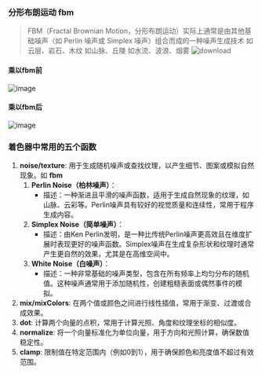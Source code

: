 ### 分形布朗运动 fbm
> FBM（Fractal Brownian Motion，分形布朗运动）实际上通常是由其他基础噪声（如 Perlin 噪声或 Simplex 噪声）组合而成的一种噪声生成技术
如云层、岩石、木纹
如山脉、丘陵
如水流、波浪、烟雾
![download](https://github.com/user-attachments/assets/6d0085de-6e70-4da3-b67b-d49eb459712a)
#### 乘以fbm前
![image](https://github.com/user-attachments/assets/16ba709f-fe3b-4010-add7-29c68db8e04f)
#### 乘以fbm后
![image](https://github.com/user-attachments/assets/fdfc64d2-37ed-4aa8-8380-a8990176dbec)
### 着色器中常用的五个函数
1. **noise/texture**: 用于生成随机噪声或查找纹理，以产生细节、图案或模拟自然现象。如 **fbm**
	1. **Perlin Noise（柏林噪声）**：
	    - 描述：一种渐进且平滑的噪声函数，适用于生成自然现象的纹理，如山脉、云彩等。Perlin噪声具有较好的视觉质量和连续性，常用于程序生成内容。
	2. **Simplex Noise（简单噪声）**：
	    - 描述：由Ken Perlin发明，是一种比传统Perlin噪声更高效且在维度扩展时表现更好的噪声函数。Simplex噪声在生成复杂形状和纹理时通常产生更自然的效果，尤其是在高维空间中。
	3. **White Noise（白噪声）**：
	    - 描述：一种非常基础的噪声类型，包含在所有频率上均匀分布的随机值。这种噪声通常用于添加随机性，创建粗糙表面或偶然事件的模拟。
3. **mix/mixColors**: 在两个值或颜色之间进行线性插值，常用于渐变、过渡或合成效果。
4. **dot**: 计算两个向量的点积，常用于计算光照、角度和纹理坐标的相似度。
5. **normalize**: 将一个向量标准化为单位向量，用于方向和光照计算，确保数值稳定性。
6. **clamp**: 限制值在特定范围内（例如0到1），用于确保颜色和亮度值不超过有效范围。
